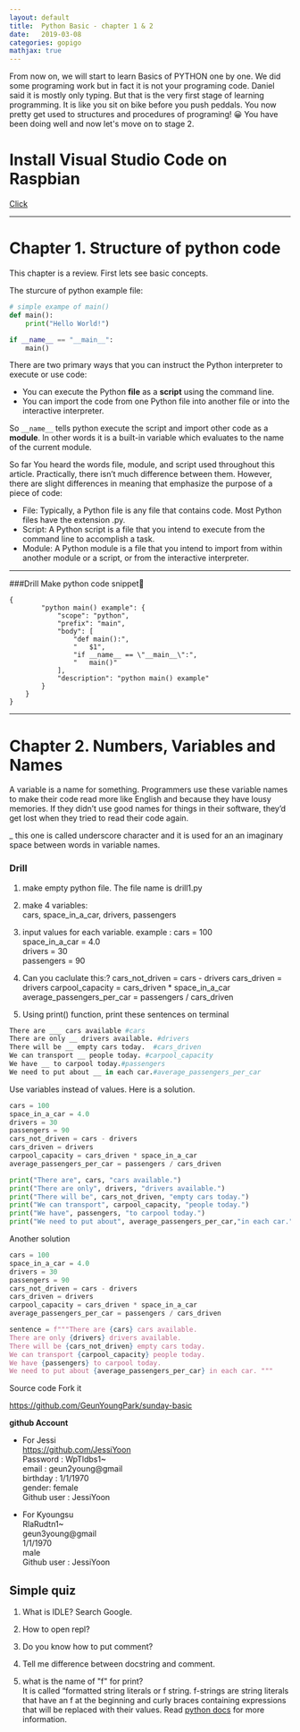 ```yaml
---
layout: default
title:  Python Basic - chapter 1 & 2 
date:   2019-03-08
categories: gopigo
mathjax: true
---
```



From now on, we will start to learn Basics of PYTHON one by one. We did some programing work but in fact it is not your programing code. Daniel said it is mostly only typing. But that is the very first stage of learning programming. It is like you sit on bike before you push peddals. You now pretty get used to structures and procedures of programing! 😀 You have been doing well and now let's move on to stage 2.  


# Install Visual Studio Code on Raspbian  
[Click](https://medium.com/@melzoghbi/install-visual-studio-code-on-raspbian-eedc566c616d)

<hr>

# Chapter 1. Structure of python code
This chapter is a review. 
First lets see basic concepts. 

The sturcure of python example file:

```python
# simple exampe of main() 
def main():
    print("Hello World!")

if __name__ == "__main__":
    main()
```

 
There are two primary ways that you can instruct the Python interpreter to execute or use code:

- You can execute the Python __file__ as a __script__ using the command line.
- You can import the code from one Python file into another file or into the interactive interpreter.

So ```__name__``` tells python execute the script and import other code as a __module__. In other words it is a built-in variable which evaluates to the name of the current module.

So far You heard the words file, module, and script used throughout this article. Practically, there isn’t much difference between them. However, there are slight differences in meaning that emphasize the purpose of a piece of code:

- File: Typically, a Python file is any file that contains code. Most Python files have the extension .py.
- Script: A Python script is a file that you intend to execute from the command line to accomplish a task.
- Module: A Python module is a file that you intend to import from within another module or a script, or from the interactive interpreter. 

<hr> 

###Drill
Make python code snippet🤗

```
{
		"python main() example": {
			"scope": "python",
			"prefix": "main",
			"body": [
				"def main():",
				"	$1",
				"if __name__ == \"__main__\":",
				"	main()"
			],
			"description": "python main() example"
		}
	}
}
```
<hr> 


# Chapter 2. Numbers, Variables and Names
A variable is a name for something. Programmers use these variable names to make their code read more like English and because they have lousy memories. If they didn’t use good names for things in their software, they’d get lost when they tried to read their code again.

_ this one is called underscore character and it is used for an an imaginary space between words in variable names.

### Drill
1. make empty python file. The file name is drill1.py
2. make 4 variables:   
cars, space_in_a_car, drivers, passengers
3. input values for each variable.
example : 
cars = 100  
space_in_a_car = 4.0  
drivers = 30  
passengers = 90  
4. Can you caclulate this:?
cars_not_driven = cars - drivers
cars_driven = drivers
carpool_capacity = cars_driven * space_in_a_car
average_passengers_per_car = passengers / cars_driven

5. Using print() function, print these sentences on terminal

```python
There are ___ cars available #cars  
There are only __ drivers available. #drivers  
There will be __ empty cars today.  #cars_driven  
We can transport __ people today. #carpool_capacity  
We have __ to carpool today.#passengers  
We need to put about __ in each car.#average_passengers_per_car  
```

Use variables instead of values. 
Here is a solution.

```python 
cars = 100
space_in_a_car = 4.0
drivers = 30
passengers = 90
cars_not_driven = cars - drivers
cars_driven = drivers
carpool_capacity = cars_driven * space_in_a_car
average_passengers_per_car = passengers / cars_driven

print("There are", cars, "cars available.")
print("There are only", drivers, "drivers available.")
print("There will be", cars_not_driven, "empty cars today.")
print("We can transport", carpool_capacity, "people today.")
print("We have", passengers, "to carpool today.")
print("We need to put about", average_passengers_per_car,"in each car.")
```

Another solution
```python 
cars = 100
space_in_a_car = 4.0
drivers = 30
passengers = 90
cars_not_driven = cars - drivers
cars_driven = drivers
carpool_capacity = cars_driven * space_in_a_car
average_passengers_per_car = passengers / cars_driven

sentence = f"""There are {cars} cars available. 
There are only {drivers} drivers available. 
There will be {cars_not_driven} empty cars today. 
We can transport {carpool_capacity} people today. 
We have {passengers} to carpool today. 
We need to put about {average_passengers_per_car} in each car. """
```


Source code
Fork it

https://github.com/GeunYoungPark/sunday-basic


**github Account**

* For Jessi   
https://github.com/JessiYoon  
Password : WpTldbs1~  
email : geun2young@gmail  
birthday : 1/1/1970  
gender: female  
Github user : JessiYoon  

* For Kyoungsu          
RlaRudtn1~  
geun3young@gmail  
1/1/1970  
male  
Github user : JessiYoon   

## Simple quiz
1. What is IDLE?
Search Google.  

2. How to open repl?

3. Do you know how to put comment? 

4. Tell me difference between docstring and comment.

5. what is the name of "f" for print?  
It is called “formatted string literals or f string. f-strings are string literals that have an f at the beginning and curly braces containing expressions that will be replaced with their values. 
Read [python docs](https://docs.python.org/3/reference/lexical_analysis.html#f-strings) for more information. 